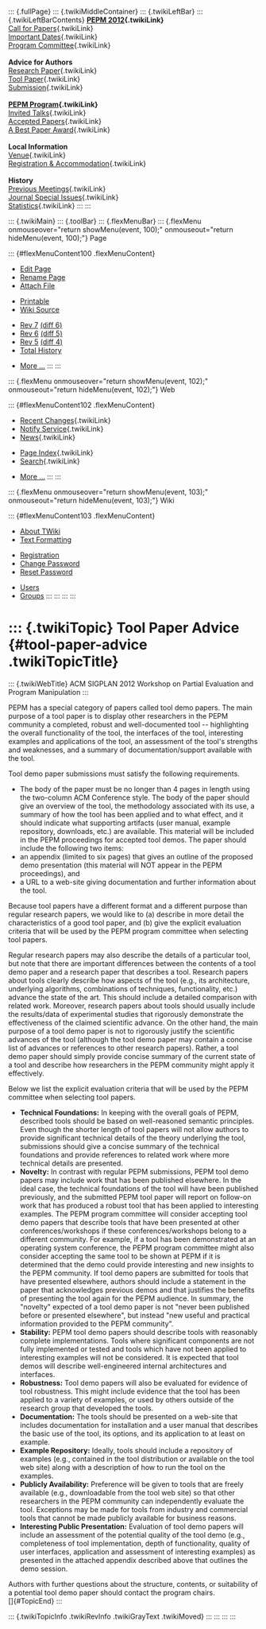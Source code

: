 ::: {.fullPage}
::: {.twikiMiddleContainer}
::: {.twikiLeftBar}
::: {.twikiLeftBarContents}
**[PEPM 2012](WebHome){.twikiLink}**\
[Call for Papers](CallForPapers){.twikiLink}\
[Important Dates](ImportantDates){.twikiLink}\
[Program Committee](ProgramCommittee){.twikiLink}\
\
**Advice for Authors**\
[Research Paper](ResearchPaperAdvice){.twikiLink}\
[Tool Paper](ToolPaperAdvice){.twikiLink}\
[Submission](PaperSubmission){.twikiLink}\
\
**[PEPM Program](Program){.twikiLink}**\
[Invited Talks](InvitedTalks){.twikiLink}\
[Accepted Papers](AcceptedPapers){.twikiLink}\
[A Best Paper Award](ABestPaperAward){.twikiLink}\
\
**Local Information**\
[Venue](WorkshopVenue){.twikiLink}\
[Registration & Accommodation](RegistrationAndAccomodation){.twikiLink}\
\
**History**\
[Previous Meetings](PreviousMeetings){.twikiLink}\
[Journal Special Issues](SpecialIssues){.twikiLink}\
[Statistics](HistoricalStatistics){.twikiLink}
:::
:::

::: {.twikiMain}
::: {.toolBar}
::: {.flexMenuBar}
::: {.flexMenu onmouseover="return showMenu(event, 100);" onmouseout="return hideMenu(event, 100);"}
Page

::: {#flexMenuContent100 .flexMenuContent}
-   [Edit
    Page](http://www.program-transformation.org/edit/PEPM12/ToolPaperAdvice?t=1536827671)
-   [Rename
    Page](http://www.program-transformation.org/rename/PEPM12/ToolPaperAdvice)
-   [Attach
    File](http://www.program-transformation.org/attach/PEPM12/ToolPaperAdvice)

<!-- -->

-   [Printable](http://www.program-transformation.org/view/PEPM12/ToolPaperAdvice?skin=print.pattern)
-   [Wiki
    Source](http://www.program-transformation.org/view/PEPM12/ToolPaperAdvice?skin=text&raw=on&contenttype=text/plain)

<!-- -->

-   [Rev
    7](http://www.program-transformation.org/view/PEPM12/ToolPaperAdvice?rev=1.7)
    [(diff 6)](http://www.program-transformation.org/rdiff/PEPM12/ToolPaperAdvice?rev1=1.7&rev2=1.6)
-   [Rev
    6](http://www.program-transformation.org/view/PEPM12/ToolPaperAdvice?rev=1.6)
    [(diff 5)](http://www.program-transformation.org/rdiff/PEPM12/ToolPaperAdvice?rev1=1.6&rev2=1.5)
-   [Rev
    5](http://www.program-transformation.org/view/PEPM12/ToolPaperAdvice?rev=1.5)
    [(diff 4)](http://www.program-transformation.org/rdiff/PEPM12/ToolPaperAdvice?rev1=1.5&rev2=1.4)
-   [Total
    History](http://www.program-transformation.org/rdiff/PEPM12/ToolPaperAdvice)

<!-- -->

-   [More
    \...](http://www.program-transformation.org/oops/PEPM12/ToolPaperAdvice?template=oopsmore&param1=1.7&param2=1.7)
:::
:::

::: {.flexMenu onmouseover="return showMenu(event, 102);" onmouseout="return hideMenu(event, 102);"}
Web

::: {#flexMenuContent102 .flexMenuContent}
-   [Recent Changes](WebChanges){.twikiLink}
-   [Notify Service](WebNotify){.twikiLink}
-   [News](WebNews){.twikiLink}

<!-- -->

-   [Page Index](WebIndex){.twikiLink}
-   [Search](WebSearch){.twikiLink}

<!-- -->

-   [More
    \...](http://www.program-transformation.org/oops/PEPM12/ToolPaperAdvice?template=oopsmore&param1=1.7&param2=1.7)
:::
:::

::: {.flexMenu onmouseover="return showMenu(event, 103);" onmouseout="return hideMenu(event, 103);"}
Wiki

::: {#flexMenuContent103 .flexMenuContent}
-   [About
    TWiki](http://www.program-transformation.org/view/TWiki/WebHome)
-   [Text
    Formatting](http://www.program-transformation.org/view/TWiki/TextFormattingRules)

<!-- -->

-   [Registration](http://www.program-transformation.org/view/TWiki/TWikiRegistration)
-   [Change
    Password](http://www.program-transformation.org/view/TWiki/ChangePassword)
-   [Reset
    Password](http://www.program-transformation.org/view/TWiki/ResetPassword)

<!-- -->

-   [Users](http://www.program-transformation.org/view/Main/TWikiUsers)
-   [Groups](http://www.program-transformation.org/view/Main/TWikiGroups)
:::
:::
:::
:::

::: {.twikiTopic}
Tool Paper Advice {#tool-paper-advice .twikiTopicTitle}
=================

::: {.twikiWebTitle}
ACM SIGPLAN 2012 Workshop on Partial Evaluation and Program Manipulation
:::

PEPM has a special category of papers called tool demo papers. The main
purpose of a tool paper is to display other researchers in the PEPM
community a completed, robust and well-documented tool \-- highlighting
the overall functionality of the tool, the interfaces of the tool,
interesting examples and applications of the tool, an assessment of the
tool\'s strengths and weaknesses, and a summary of documentation/support
available with the tool.

Tool demo paper submissions must satisfy the following requirements.

-   The body of the paper must be no longer than 4 pages in length using
    the two-column ACM Conference style. The body of the paper should
    give an overview of the tool, the methodology associated with its
    use, a summary of how the tool has been applied and to what effect,
    and it should indicate what supporting artifacts (user manual,
    example repository, downloads, etc.) are available. This material
    will be included in the PEPM proceedings for accepted tool demos.
    The paper should include the following two items:
-   an appendix (limited to six pages) that gives an outline of the
    proposed demo presentation (this material will NOT appear in the
    PEPM proceedings), and
-   a URL to a web-site giving documentation and further information
    about the tool.

Because tool papers have a different format and a different purpose than
regular research papers, we would like to (a) describe in more detail
the characteristics of a good tool paper, and (b) give the explicit
evaluation criteria that will be used by the PEPM program committee when
selecting tool papers.

Regular research papers may also describe the details of a particular
tool, but note that there are important differences between the contents
of a tool demo paper and a research paper that describes a tool.
Research papers about tools clearly describe how aspects of the tool
(e.g., its architecture, underlying algorithms, combinations of
techniques, functionality, etc.) advance the state of the art. This
should include a detailed comparison with related work. Moreover,
research papers about tools should usually include the results/data of
experimental studies that rigorously demonstrate the effectiveness of
the claimed scientific advance. On the other hand, the main purpose of a
tool demo paper is not to rigorously justify the scientific advances of
the tool (although the tool demo paper may contain a concise list of
advances or references to other research papers). Rather, a tool demo
paper should simply provide concise summary of the current state of a
tool and describe how researchers in the PEPM community might apply it
effectively.

Below we list the explicit evaluation criteria that will be used by the
PEPM committee when selecting tool papers.

-   **Technical Foundations:** In keeping with the overall goals of
    PEPM, described tools should be based on well-reasoned semantic
    principles. Even though the shorter length of tool papers will not
    allow authors to provide significant technical details of the theory
    underlying the tool, submissions should give a concise summary of
    the technical foundations and provide references to related work
    where more technical details are presented.
-   **Novelty:** In contrast with regular PEPM submissions, PEPM tool
    demo papers may include work that has been published elsewhere. In
    the ideal case, the technical foundations of the tool will have been
    published previously, and the submitted PEPM tool paper will report
    on follow-on work that has produced a robust tool that has been
    applied to interesting examples. The PEPM program committee will
    consider accepting tool demo papers that describe tools that have
    been presented at other conferences/workshops if these
    conferences/workshops belong to a different community. For example,
    if a tool has been demonstrated at an operating system conference,
    the PEPM program committee might also consider accepting the same
    tool to be shown at PEPM if it is determined that the demo could
    provide interesting and new insights to the PEPM community. If tool
    demo papers are submitted for tools that have presented elsewhere,
    authors should include a statement in the paper that acknowledges
    previous demos and that justifies the benefits of presenting the
    tool again for the PEPM audience. In summary, the \"novelty\"
    expected of a tool demo paper is not \"never been published before
    or presented elsewhere\", but instead \"new useful and practical
    information provided to the PEPM community\".
-   **Stability:** PEPM tool demo papers should describe tools with
    reasonably complete implementations. Tools where significant
    components are not fully implemented or tested and tools which have
    not been applied to interesting examples will not be considered. It
    is expected that tool demos will describe well-engineered internal
    architectures and interfaces.
-   **Robustness:** Tool demo papers will also be evaluated for evidence
    of tool robustness. This might include evidence that the tool has
    been applied to a variety of examples, or used by others outside of
    the research group that developed the tools.
-   **Documentation:** The tools should be presented on a web-site that
    includes documentation for installation and a user manual that
    describes the basic use of the tool, its options, and its
    application to at least on example.
-   **Example Repository:** Ideally, tools should include a repository
    of examples (e.g., contained in the tool distribution or available
    on the tool web site) along with a description of how to run the
    tool on the examples.
-   **Publicly Availability:** Preference will be given to tools that
    are freely available (e.g., downloadable from the tool web site) so
    that other researchers in the PEPM community can independently
    evaluate the tool. Exceptions may be made for tools from industry
    and commercial tools that cannot be made publicly available for
    business reasons.
-   **Interesting Public Presentation:** Evaluation of tool demo papers
    will include an assessment of the potential quality of the tool demo
    (e.g., completeness of tool implementation, depth of functionality,
    quality of user interfaces, application and assessment of
    interesting examples) as presented in the attached appendix
    described above that outlines the demo session.

Authors with further questions about the structure, contents, or
suitability of a potential tool demo paper should contact the program
chairs.\
[]{#TopicEnd}
:::

::: {.twikiTopicInfo .twikiRevInfo .twikiGrayText .twikiMoved}
:::
:::
:::
:::
